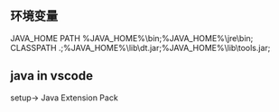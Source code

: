 ## 环境变量
JAVA_HOME
PATH       %JAVA_HOME%\bin;%JAVA_HOME%\jre\bin;
CLASSPATH  .;%JAVA_HOME%\lib\dt.jar;%JAVA_HOME%\lib\tools.jar;


## java in vscode
setup-> Java Extension Pack
